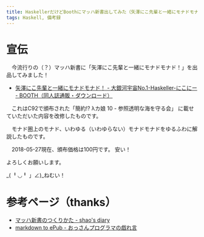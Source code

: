 ```yaml
---
title: HaskellerだけどBoothにマッハ新書出してみた（矢澤にこ先輩と一緒にモナドモナド！）
tags: Haskell, 備考録
---
```

# 宣伝
　今流行りの（？）マッハ新書に「矢澤にこ先輩と一緒にモナドモナド！」を出品してみました！

- [矢澤にこ先輩と一緒にモナドモナド！ - 大銀河宇宙No.1-Haskeller-にこにー - BOOTH（同人誌通販・ダウンロード）](https://aiya000.booth.pm/items/881153)

　これはC92で頒布された「簡約!? λカ娘 10 - 参照透明な海を守る会」
に載せていただいた内容を改修したものです。

　モナド圏上のモナド、いわゆる（いわゆらない）モナドモナドをゆるふわに解説したものです。

　2018-05-27現在、頒布価格は100円です。
安い！

よろしくお願いします。

_( ╹◡╹ 」∠)_ねむい！

# 参考ページ（thanks）

- [マッハ新書のつくりかた - shao's diary](http://shao.hateblo.jp/entry/2018/04/29/192421)
- [markdown to ePub - おっさんプログラマの戯れ言](http://d.hatena.ne.jp/unk_pizza/20141118/p1)
